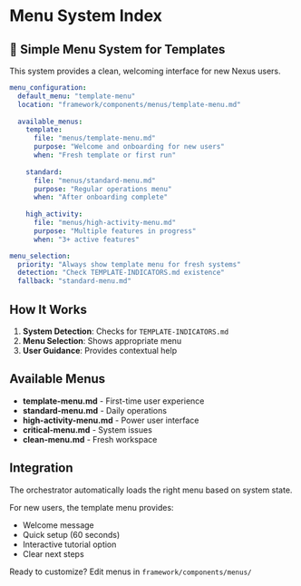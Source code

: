 # Menu System Index

## 🎯 Simple Menu System for Templates

This system provides a clean, welcoming interface for new Nexus users.

```yaml
menu_configuration:
  default_menu: "template-menu"
  location: "framework/components/menus/template-menu.md"
  
  available_menus:
    template:
      file: "menus/template-menu.md"
      purpose: "Welcome and onboarding for new users"
      when: "Fresh template or first run"
      
    standard:
      file: "menus/standard-menu.md"  
      purpose: "Regular operations menu"
      when: "After onboarding complete"
      
    high_activity:
      file: "menus/high-activity-menu.md"
      purpose: "Multiple features in progress"
      when: "3+ active features"

menu_selection:
  priority: "Always show template menu for fresh systems"
  detection: "Check TEMPLATE-INDICATORS.md existence"
  fallback: "standard-menu.md"
```

## How It Works

1. **System Detection**: Checks for `TEMPLATE-INDICATORS.md`
2. **Menu Selection**: Shows appropriate menu
3. **User Guidance**: Provides contextual help

## Available Menus

- **template-menu.md** - First-time user experience
- **standard-menu.md** - Daily operations
- **high-activity-menu.md** - Power user interface
- **critical-menu.md** - System issues
- **clean-menu.md** - Fresh workspace

## Integration

The orchestrator automatically loads the right menu based on system state.

For new users, the template menu provides:
- Welcome message
- Quick setup (60 seconds)
- Interactive tutorial option
- Clear next steps

Ready to customize? Edit menus in `framework/components/menus/`